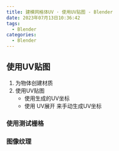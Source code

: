 ```yaml
---
title: 建模网格体UV · 使用UV贴图 - Blender
date: 2023年07月13日10:36:42
tags:
  - Blender
categories:
  - Blender
---
```



## 使用UV贴图

1. 为物体创建材质
2. 使用UV贴图
    * 使用生成的UV坐标
    * 使用 UV展开 来手动生成UV坐标

### 使用测试栅格

### 图像纹理
